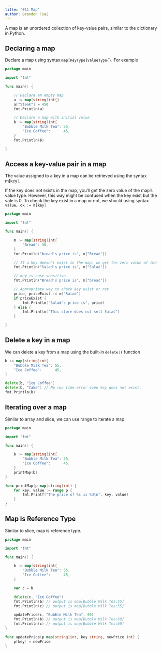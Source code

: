 ```yaml
---
title: "#11 Map"
author: Brandon Tsai
---
```


A map is an unordered collection of key-value pairs, similar to the dictionary in Python.

Declaring a map
---------------

Declare a map using syntax `map[KeyType]ValueType{}`. For example


```go
package main

import "fmt"

func main() {

	// Declare an empty map
	a := map[string]int{}
	a["Steak"] = 450
	fmt.Println(a)

	// Declare a map with initial value
	b := map[string]int{
		"Bubble Milk Tea": 55,
		"Ice Coffee":      45,
	}
    fmt.Println(b)

}
```

Access a key-value pair in a map
--------------------------


The value assigned to a key in a map can be retrieved using the syntax m[key].

If the key does not exists in the map, you’ll get the zero value of the map’s value type.
However, this way might be confused when the key exist but the vale is 0.
To check the key exist in a map or not, we should using syntax `value, ok := m[key]`

```go
package main

import "fmt"

func main() {

	m := map[string]int{
		"Bread": 30,
	}
	fmt.Println("bread's price is", m["Bread"])

	// If a key doesn't exist in the map, we get the zero value of the value type
	fmt.Println("Salad's price is", m["Salad"])

	// key is case sensitive
	fmt.Println("Bread's price is", m["bread"])

    // Appropriate way to check key exist or not
	price, priceExist := m["Salad"]
	if priceExist {
		fmt.Println("Salad's price is", price)
	} else {
		fmt.Println("This store does not sell Salad")
	}

}
```



Delete a key in a map
----------------------

We can delete a key from a map using the built-in `delete()` function

```go
b := map[string]int{
    "Bubble Milk Tea": 55,
    "Ice Coffee":      45,
}

delete(b, "Ice Coffee")
delete(b, "Cake") // No run time error even key does not exist.
fmt.Println(b)
```



Iterating over a map
----------------

Similar to array and slice, we can use range to iterate a map

```go
package main

import "fmt"

func main() {

	b := map[string]int{
		"Bubble Milk Tea": 55,
		"Ice Coffee":      45,
	}
	printMap(b)
}

func printMap(p map[string]int) {
	for key, value := range p {
		fmt.Printf("The price of %s is %d\n", key, value)
	}
}
```


Map is Reference Type
---------------------

Similar to slice, map is reference type.

```go
package main

import "fmt"

func main() {

	b := map[string]int{
		"Bubble Milk Tea": 55,
		"Ice Coffee":      45,
	}

	var c = b

	delete(c, "Ice Coffee")
	fmt.Println(b) // output is map[Bubble Milk Tea:55]
	fmt.Println(c) // output is map[Bubble Milk Tea:55]

	updatePrice(c, "Bubble Milk Tea", 60)
	fmt.Println(b) // output is map[Bubble Milk Tea:60]
	fmt.Println(c) // output is map[Bubble Milk Tea:60]
}

func updatePrice(p map[string]int, key string, newPrice int) {
	p[key] = newPrice
}
```

